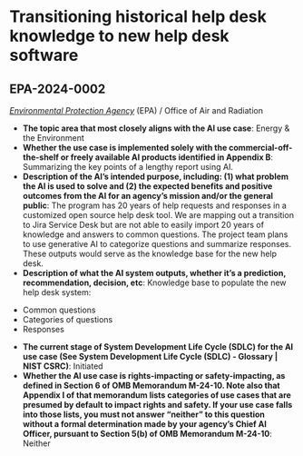 # Transitioning historical help desk knowledge to new help desk software
## EPA-2024-0002
_[Environmental Protection Agency](<../3_agency/Environmental Protection Agency.md>)_ (EPA) / Office of Air and Radiation


+ **The topic area that most closely aligns with the AI use case**: Energy & the Environment
+ **Whether the use case is implemented solely with the commercial-off-the-shelf or freely available AI products identified in Appendix B**: Summarizing the key points of a lengthy report using AI.
+ **Description of the AI’s intended purpose, including: (1) what problem the AI is used to solve and (2) the expected benefits and positive outcomes from the AI for an agency’s mission and/or the general public**: The program has 20 years of help requests and responses in a customized open source help desk tool. We are mapping out a transition to Jira Service Desk but are not able to easily import 20 years of knowledge and answers to common questions. The project team plans to use generative AI to categorize questions and summarize responses. These outputs would serve as the knowledge base for the new help desk.
+ **Description of what the AI system outputs, whether it’s a prediction, recommendation, decision, etc**: Knowledge base to populate the new help desk system:
- Common questions
- Categories of questions
- Responses
+ **The current stage of System Development Life Cycle (SDLC) for the AI use case (See System Development Life Cycle (SDLC) - Glossary | NIST CSRC)**: Initiated
+ **Whether the AI use case is rights-impacting or safety-impacting, as defined in Section 6 of OMB Memorandum M-24-10. Note also that Appendix I of that memorandum lists categories of use cases that are presumed by default to impact rights and safety. If your use case falls into those lists, you must not answer “neither” to this question without a formal determination made by your agency’s Chief AI Officer, pursuant to Section 5(b) of OMB Memorandum M-24-10**: Neither